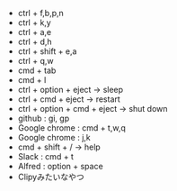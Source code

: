 - ctrl + f,b,p,n
- ctrl + k,y
- ctrl + a,e
- ctrl + d,h
- ctrl + shift + e,a
- ctrl + q,w
- cmd + tab
- cmd + l
- ctrl + option + eject -> sleep
- ctrl + cmd + eject -> restart
- ctrl + option + cmd + eject -> shut down
- github : gi, gp
- Google chrome : cmd + t,w,q
- Google chrome : j,k
- cmd + shift + / -> help
- Slack : cmd + t
- Alfred : option + space
- Clipyみたいなやつ

